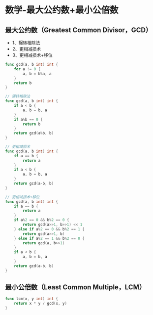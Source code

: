 # 数学-最大公约数+最小公倍数

## 最大公约数（Greatest Common Divisor，GCD）
- 1、辗转相除法
- 2、更相减损术
- 3、更相减损术+移位
```go
func gcd(a, b int) int {
	for a != 0 {
		a, b = b%a, a
	}
	return b
}

// 辗转相除法
func gcd(a, b int) int {
	if a < b {
		a, b = b, a
	}
	if a%b == 0 {
		return b
	}
	return gcd(a%b, b)
}

// 更相减损术
func gcd(a, b int) int {
	if a == b {
		return a
	}
	if a < b {
		a, b = b, a
	}
	return gcd(a-b, b)
}

// 更相减损术+移位
func gcd(a, b int) int {
	if a == b {
		return a
	}
	if a%2 == 0 && b%2 == 0 {
		return gcd(a>>1, b>>1) << 1
	} else if a%2 == 0 && b%2 == 1 {
		return gcd(a>>1, b)
	} else if a%2 == 1 && b%2 == 0 {
		return gcd(a, b>>1)
	}
	if a < b {
		a, b = b, a
	}
	return gcd(a-b, b)
}
```
## 最小公倍数（Least Common Multiple，LCM）

```go
func lcm(x, y int) int {
	return x * y / gcd(x, y)
}
```

